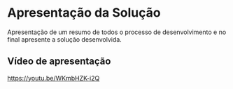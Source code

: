 # Apresentação da Solução

Apresentação de um resumo de todos o processo de desenvolvimento e no final apresente a solução desenvolvida.

## Vídeo de apresentação

https://youtu.be/WKmbHZK-i2Q

